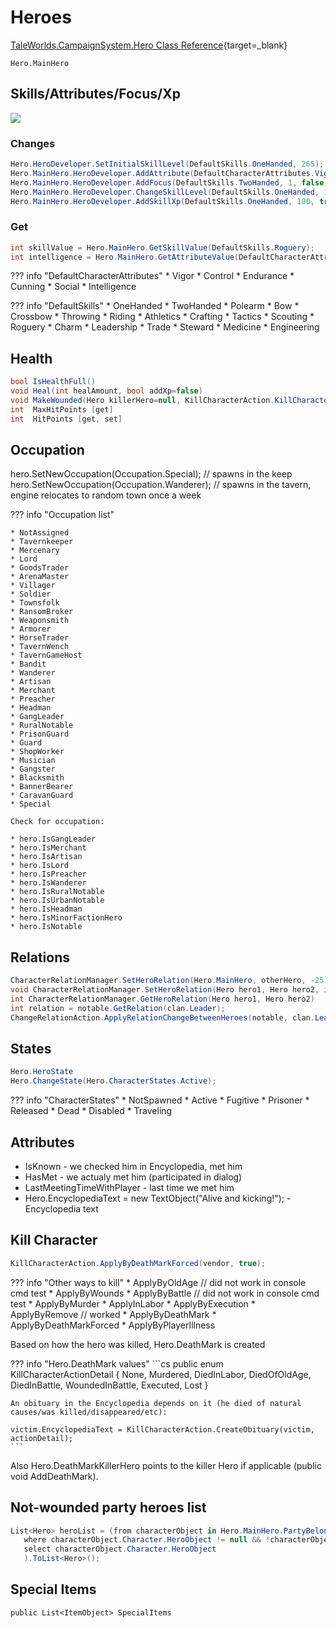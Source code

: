 # Heroes

[TaleWorlds.CampaignSystem.Hero Class Reference](https://apidoc.bannerlord.com/v/1.1.0/class_tale_worlds_1_1_campaign_system_1_1_hero.html){target=_blank}

    Hero.MainHero

## Skills/Attributes/Focus/Xp

![](https://i.imgur.com/ckk9hK4.png)

### Changes

``` cs
Hero.HeroDeveloper.SetInitialSkillLevel(DefaultSkills.OneHanded, 265);
Hero.MainHero.HeroDeveloper.AddAttribute(DefaultCharacterAttributes.Vigor, 1, false);
Hero.MainHero.HeroDeveloper.AddFocus(DefaultSkills.TwoHanded, 1, false);
Hero.MainHero.HeroDeveloper.ChangeSkillLevel(DefaultSkills.OneHanded, 10, true);
Hero.MainHero.HeroDeveloper.AddSkillXp(DefaultSkills.OneHanded, 100, true, true);
```

### Get

``` cs
int skillValue = Hero.MainHero.GetSkillValue(DefaultSkills.Roguery);
int intelligence = Hero.MainHero.GetAttributeValue(DefaultCharacterAttributes.Intelligence);
```

??? info "DefaultCharacterAttributes"
    * Vigor
    * Control
    * Endurance
    * Cunning
    * Social
    * Intelligence


??? info "DefaultSkills"
    * OneHanded
    * TwoHanded
    * Polearm
    * Bow
    * Crossbow
    * Throwing
    * Riding
    * Athletics
    * Crafting
    * Tactics
    * Scouting
    * Roguery
    * Charm
    * Leadership
    * Trade
    * Steward
    * Medicine
    * Engineering


## Health

``` cs
bool IsHealthFull()
void Heal(int healAmount, bool addXp=false)
void MakeWounded(Hero killerHero=null, KillCharacterAction.KillCharacterActionDetail deathMarkDetail=KillCharacterAction.KillCharacterActionDetail.None)
int  MaxHitPoints [get]
int  HitPoints [get, set]
```

## Occupation

hero.SetNewOccupation(Occupation.Special); // spawns in the keep
hero.SetNewOccupation(Occupation.Wanderer); // spawns in the tavern, engine relocates to random town once a week

??? info "Occupation list"

    * NotAssigned
    * Tavernkeeper
    * Mercenary
    * Lord
    * GoodsTrader
    * ArenaMaster
    * Villager
    * Soldier
    * Townsfolk
    * RansomBroker
    * Weaponsmith
    * Armorer
    * HorseTrader
    * TavernWench
    * TavernGameHost
    * Bandit
    * Wanderer
    * Artisan
    * Merchant
    * Preacher
    * Headman
    * GangLeader
    * RuralNotable
    * PrisonGuard
    * Guard
    * ShopWorker
    * Musician
    * Gangster
    * Blacksmith
    * BannerBearer
    * CaravanGuard
    * Special

    Check for occupation:

    * hero.IsGangLeader
    * hero.IsMerchant
    * hero.IsArtisan
    * hero.IsLord
    * hero.IsPreacher
    * hero.IsWanderer
    * hero.IsRuralNotable
    * hero.IsUrbanNotable
    * hero.IsHeadman
    * hero.IsMinorFactionHero
    * hero.IsNotable


## Relations

``` cs
CharacterRelationManager.SetHeroRelation(Hero.MainHero, otherHero, -25);
void CharacterRelationManager.SetHeroRelation(Hero hero1, Hero hero2, int value)
int CharacterRelationManager.GetHeroRelation(Hero hero1, Hero hero2)
int relation = notable.GetRelation(clan.Leader);
ChangeRelationAction.ApplyRelationChangeBetweenHeroes(notable, clan.Leader, -20, true);
```


## States

``` cs
Hero.HeroState
Hero.ChangeState(Hero.CharacterStates.Active);
```

??? info "CharacterStates"
    * NotSpawned
    * Active
    * Fugitive
    * Prisoner
    * Released
    * Dead
    * Disabled
    * Traveling


## Attributes

* IsKnown - we checked him in Encyclopedia, met him
* HasMet - we actualy met him (participated in dialog)
* LastMeetingTimeWithPlayer - last time we met him
* Hero.EncyclopediaText = new TextObject("Alive and kicking!"); - Encyclopedia text

## Kill Character

``` cs
KillCharacterAction.ApplyByDeathMarkForced(vendor, true);
```

??? info "Other ways to kill"
    * ApplyByOldAge     // did not work in console cmd test
    * ApplyByWounds
    * ApplyByBattle     // did not work in console cmd test
    * ApplyByMurder
    * ApplyInLabor
    * ApplyByExecution
    * ApplyByRemove     // worked
    * ApplyByDeathMark
    * ApplyByDeathMarkForced
    * ApplyByPlayerIllness

Based on how the hero was killed, Hero.DeathMark is created

??? info "Hero.DeathMark values"
    ```cs
    public enum KillCharacterActionDetail
    {
        None,
        Murdered,
        DiedInLabor,
        DiedOfOldAge,
        DiedInBattle,
        WoundedInBattle,
        Executed,
        Lost
    }

    An obituary in the Encyclopedia depends on it (he died of natural causes/was killed/disappeared/etc):

    victim.EncyclopediaText = KillCharacterAction.CreateObituary(victim, actionDetail);
    ```

Also Hero.DeathMarkKillerHero points to the killer Hero if applicable (public void AddDeathMark).



## Not-wounded party heroes list

``` cs
List<Hero> heroList = (from characterObject in Hero.MainHero.PartyBelongedTo.MemberRoster.GetTroopRoster()
   where characterObject.Character.HeroObject != null && !characterObject.Character.HeroObject.IsWounded
   select characterObject.Character.HeroObject
   ).ToList<Hero>();
```


## Special Items

    public List<ItemObject> SpecialItems
